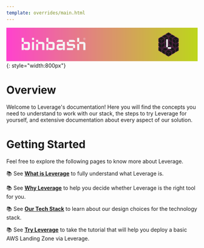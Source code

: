 ```yaml
---
template: overrides/main.html
---
```


![binbash-logo](../assets/images/logos/binbash-leverage-header.png "binbash"){: style="width:800px"}

# Overview
Welcome to Leverage's documentation! Here you will find the concepts you need to understand to work with our stack, the steps to try Leverage for yourself, and extensive documentation about every aspect of our solution.

# Getting Started
Feel free to explore the following pages to know more about Leverage.

:books: See [**What is Leverage**](../concepts/what-is-leverage.md) to fully understand what Leverage is.

:books: See [**Why Leverage**](../concepts/why-leverage.md) to help you decide whether Leverage is the right tool for you.

:books: See [**Our Tech Stack**](../concepts/our-tech-stack.md) to learn about our design choices for the technology stack.

:books: See [**Try Leverage**](../try-leverage/introduction.md) to take the tutorial that will help you deploy a basic AWS Landing Zone via Leverage.